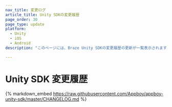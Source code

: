 ```yaml
---
nav_title: 変更ログ
article_title: Unity SDKの変更履歴
page_order: 30
page_type: update
platform: 
  - Unity
  - iOS
  - Android
description: "このページには、Braze Unity SDKの変更履歴の更新が一覧表示されます。"

---
```


# Unity SDK 変更履歴

{% markdown_embed https://raw.githubusercontent.com/Appboy/appboy-unity-sdk/master/CHANGELOG.md %}
